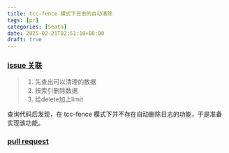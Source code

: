 ```yaml
---
title: tcc-fence 模式下日志的自动清除
tags: [pr]
categories: [Seata]
date: 2025-02-21T02:51:10+08:00
draft: true
---
```

### [issue 关联](https://github.com/apache/incubator-seata-go/issues/699)

>1. 先查出可以清理的数据
>2. 按索引删除数据
>3. 给delete加上limit

查询代码后发现，在 tcc-fence 模式下并不存在自动删除日志的功能，于是准备实现该功能。
### [pull request](https://github.com/apache/incubator-seata-go/pull/745)


